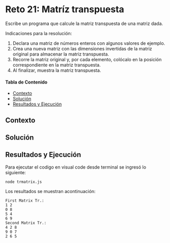 # Reto 21: Matríz transpuesta
Escribe un programa que calcule la matriz transpuesta de una matriz dada.

Indicaciones para la resolución:

1. Declara una matriz de números enteros con algunos valores de ejemplo.
2. Crea una nueva matriz con las dimensiones invertidas de la matriz original para almacenar la matriz transpuesta.
3. Recorre la matriz original y, por cada elemento, colócalo en la posición correspondiente en la matriz transpuesta.
4. Al finalizar, muestra la matriz transpuesta.

#### Tabla de Contenido

- [Contexto](#contexto)
- [Solución](#solución)
- [Resultados y Ejecución](#resultados-y-ejecución)

## Contexto


## Solución

## Resultados y Ejecución
Para ejecutar el codigo en visual code desde terminal se ingresó lo siguiente:
```
node trmatrix.js
```

Los resultados se muestran acontinuación:
```
First Matrix Tr.:
1 2
0 8
5 4
6 9
Second Matrix Tr.:
4 2 8
9 0 7
2 6 5
```
